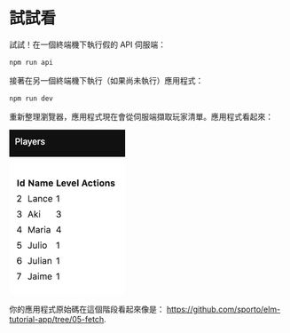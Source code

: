 # 試試看

試試！在一個終端機下執行假的 API 伺服端：

```bash
npm run api
```

接著在另一個終端機下執行（如果尚未執行）應用程式：

```bash
npm run dev
```

重新整理瀏覽器，應用程式現在會從伺服端擷取玩家清單。應用程式看起來：

![Screenshot](screenshot.png)

你的應用程式原始碼在這個階段看起來像是： <https://github.com/sporto/elm-tutorial-app/tree/05-fetch>.
